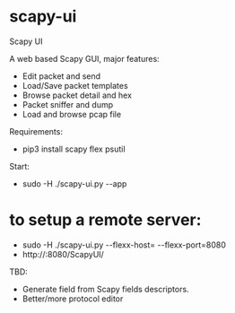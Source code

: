 # scapy-ui
Scapy UI

A web based Scapy GUI, major features:

- Edit packet and send
- Load/Save packet templates
- Browse packet detail and hex
- Packet sniffer and dump
- Load and browse pcap file

Requirements:

- pip3 install scapy flex psutil

Start:

- sudo -H ./scapy-ui.py --app

# to setup a remote server:
- sudo -H ./scapy-ui.py --flexx-host=<host> --flexx-port=8080
- http://<host>:8080/ScapyUI/

TBD:

- Generate field from Scapy fields descriptors.
- Better/more protocol editor
